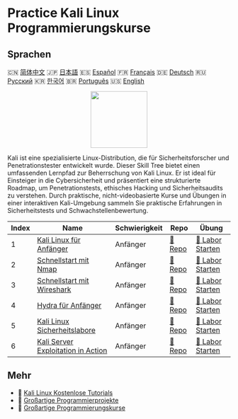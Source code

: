 # Practice Kali Linux Programmierungskurse

## Sprachen

🇨🇳 [简体中文](README_zh.md) 🇯🇵 [日本語](README_ja.md) 🇪🇸 [Español](README_es.md) 🇫🇷 [Français](README_fr.md) 🇩🇪 [Deutsch](README_de.md) 🇷🇺 [Русский](README_ru.md) 🇰🇷 [한국어](README_ko.md) 🇧🇷 [Português](README_pt.md) 🇺🇸 [English](README.md) 

<div align="center">
<img width="128px" src="https://file.labex.io/path/nJIFH3qqCckt.png">
</div>

Kali ist eine spezialisierte Linux-Distribution, die für Sicherheitsforscher und Penetrationstester entwickelt wurde. Dieser Skill Tree bietet einen umfassenden Lernpfad zur Beherrschung von Kali Linux. Er ist ideal für Einsteiger in die Cybersicherheit und präsentiert eine strukturierte Roadmap, um Penetrationstests, ethisches Hacking und Sicherheitsaudits zu verstehen. Durch praktische, nicht-videobasierte Kurse und Übungen in einer interaktiven Kali-Umgebung sammeln Sie praktische Erfahrungen in Sicherheitstests und Schwachstellenbewertung.

|   Index | Name                                                                                                 | Schwierigkeit   | Repo                                                                        | Übung                                                                              |
|---------|------------------------------------------------------------------------------------------------------|-----------------|-----------------------------------------------------------------------------|------------------------------------------------------------------------------------|
|       1 | [Kali Linux für Anfänger](https://labex.io/de/courses/kali-linux-for-beginners)                      | Anfänger        | [🔗 Repo](https://github.com/labex-labs/kali-linux-for-beginners)           | [🚀 Labor Starten](https://labex.io/de/courses/kali-linux-for-beginners)           |
|       2 | [Schnellstart mit Nmap](https://labex.io/de/courses/quick-start-with-nmap)                           | Anfänger        | [🔗 Repo](https://github.com/labex-labs/quick-start-with-nmap)              | [🚀 Labor Starten](https://labex.io/de/courses/quick-start-with-nmap)              |
|       3 | [Schnellstart mit Wireshark](https://labex.io/de/courses/quick-start-with-wireshark)                 | Anfänger        | [🔗 Repo](https://github.com/labex-labs/quick-start-with-wireshark)         | [🚀 Labor Starten](https://labex.io/de/courses/quick-start-with-wireshark)         |
|       4 | [Hydra für Anfänger](https://labex.io/de/courses/hydra-for-beginners)                                | Anfänger        | [🔗 Repo](https://github.com/labex-labs/hydra-for-beginners)                | [🚀 Labor Starten](https://labex.io/de/courses/hydra-for-beginners)                |
|       5 | [Kali Linux Sicherheitslabore](https://labex.io/de/courses/kali-linux-security-labs)                 | Anfänger        | [🔗 Repo](https://github.com/labex-labs/kali-linux-security-labs)           | [🚀 Labor Starten](https://labex.io/de/courses/kali-linux-security-labs)           |
|       6 | [Kali Server Exploitation in Action](https://labex.io/de/courses/kali-server-exploitation-in-action) | Anfänger        | [🔗 Repo](https://github.com/labex-labs/kali-server-exploitation-in-action) | [🚀 Labor Starten](https://labex.io/de/courses/kali-server-exploitation-in-action) |

## Mehr

- 🔗 [Kali Linux Kostenlose Tutorials](https://github.com/labex-labs/kali-free-tutorials)
- 🔗 [Großartige Programmierprojekte](https://github.com/labex-labs/awesome-programming-projects)
- 🔗 [Großartige Programmierungskurse](https://github.com/labex-labs/awesome-programming-courses)

